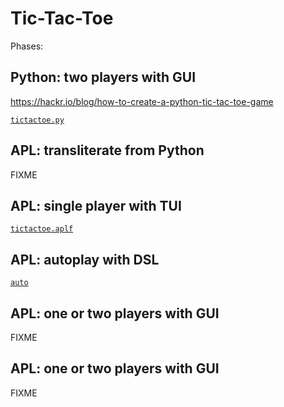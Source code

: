 Tic-Tac-Toe
===========

Phases:


Python: two players with GUI
----------------------------

https://hackr.io/blog/how-to-create-a-python-tic-tac-toe-game

[`tictactoe.py`](`tictactoe.py`)

APL: transliterate from Python 
------------------------------

FIXME

APL: single player with TUI
---------------------------

[`tictactoe.aplf`](tictactoe.aplf)

APL: autoplay with DSL
----------------------

[`auto`](auto.aplf)

APL: one or two players with GUI
--------------------------------

FIXME

APL: one or two players with GUI
--------------------------------

FIXME